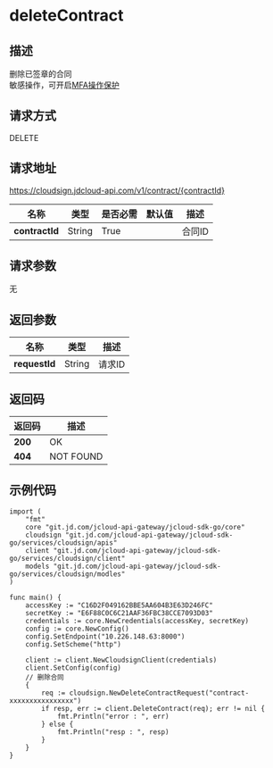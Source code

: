 # deleteContract


## 描述
删除已签章的合同<br>敏感操作，可开启<a href="https://docs.jdcloud.com/cn/security-operation-protection/operation-protection">MFA操作保护</a>

## 请求方式
DELETE

## 请求地址
https://cloudsign.jdcloud-api.com/v1/contract/{contractId}

| 名称           | 类型   | 是否必需 | 默认值 | 描述   |
| -------------- | ------ | -------- | ------ | ------ |
| **contractId** | String | True     |        | 合同ID |

## 请求参数
无


## 返回参数
| 名称          | 类型   | 描述   |
| ------------- | ------ | ------ |
| **requestId** | String | 请求ID |


## 返回码
| 返回码  | 描述      |
| ------- | --------- |
| **200** | OK        |
| **404** | NOT FOUND |

## 示例代码

```
import (
	"fmt"
	core "git.jd.com/jcloud-api-gateway/jcloud-sdk-go/core"
	cloudsign "git.jd.com/jcloud-api-gateway/jcloud-sdk-go/services/cloudsign/apis"
	client "git.jd.com/jcloud-api-gateway/jcloud-sdk-go/services/cloudsign/client"
	models "git.jd.com/jcloud-api-gateway/jcloud-sdk-go/services/cloudsign/modles"
)

func main() {
	accessKey := "C16D2F049162BBE5AA604B3E63D246FC"
	secretKey := "E6F88C0C6C21AAF36FBC38CCE7093D03"
	credentials := core.NewCredentials(accessKey, secretKey)
	config := core.NewConfig()
	config.SetEndpoint("10.226.148.63:8000")
	config.SetScheme("http")

	client := client.NewCloudsignClient(credentials)
	client.SetConfig(config)
	// 删除合同
	{
		req := cloudsign.NewDeleteContractRequest("contract-xxxxxxxxxxxxxxxx")
		if resp, err := client.DeleteContract(req); err != nil {
			fmt.Println("error : ", err)
		} else {
			fmt.Println("resp : ", resp)
		}
	}	
}
```

